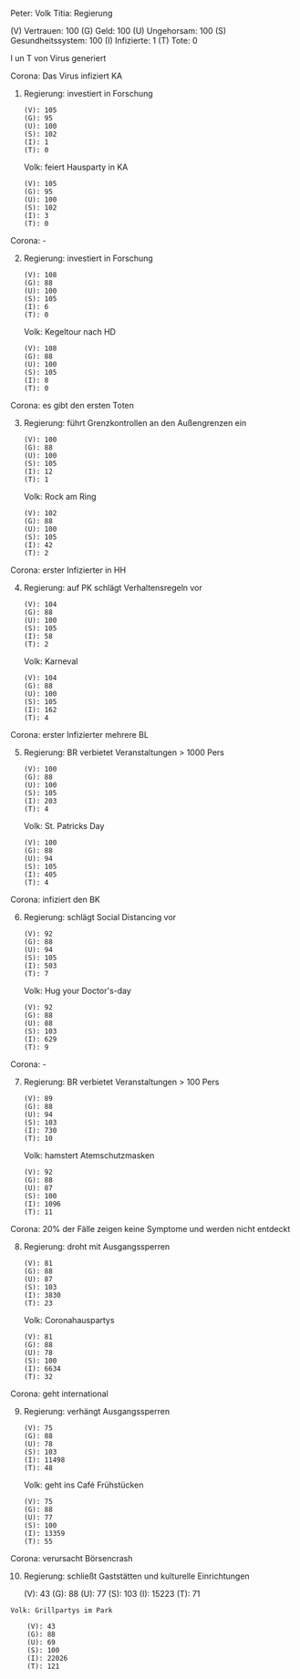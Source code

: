 Peter: Volk
Titia: Regierung

(V) Vertrauen:  100
(G) Geld:       100
(U) Ungehorsam: 100
(S) Gesundheitssystem: 100
(I) Infizierte: 1
(T) Tote:       0

I un T von Virus generiert

Corona: Das Virus infiziert KA

1)  Regierung: investiert in Forschung

        (V): 105
        (G): 95
        (U): 100
        (S): 102
        (I): 1
        (T): 0
        
    Volk: feiert Hausparty in KA

        (V): 105
        (G): 95
        (U): 100
        (S): 102
        (I): 3
        (T): 0

Corona: -        
        
2)  Regierung: investiert in Forschung

        (V): 108
        (G): 88
        (U): 100
        (S): 105
        (I): 6
        (T): 0
        
    Volk: Kegeltour nach HD

        (V): 108
        (G): 88
        (U): 100
        (S): 105
        (I): 8
        (T): 0

Corona: es gibt den ersten Toten        
        
3)  Regierung: führt Grenzkontrollen an den Außengrenzen ein

        (V): 100
        (G): 88
        (U): 100
        (S): 105
        (I): 12
        (T): 1
        
    Volk: Rock am Ring

        (V): 102
        (G): 88
        (U): 100
        (S): 105
        (I): 42
        (T): 2

Corona: erster Infizierter in HH        
        
4)  Regierung: auf PK schlägt Verhaltensregeln vor

        (V): 104
        (G): 88
        (U): 100
        (S): 105
        (I): 58
        (T): 2
        
    Volk: Karneval

        (V): 104
        (G): 88
        (U): 100
        (S): 105
        (I): 162
        (T): 4

Corona: erster Infizierter mehrere BL        
        
5)  Regierung: BR verbietet Veranstaltungen > 1000 Pers

        (V): 100
        (G): 88
        (U): 100
        (S): 105
        (I): 203
        (T): 4
        
    Volk: St. Patricks Day

        (V): 100
        (G): 88
        (U): 94
        (S): 105
        (I): 405
        (T): 4

Corona: infiziert den BK        
        
6)  Regierung: schlägt Social Distancing vor

        (V): 92
        (G): 88
        (U): 94
        (S): 105
        (I): 503
        (T): 7
        
    Volk: Hug your Doctor's-day

        (V): 92
        (G): 88
        (U): 88
        (S): 103
        (I): 629
        (T): 9

Corona: -        
        
7)  Regierung: BR verbietet Veranstaltungen > 100 Pers

        (V): 89
        (G): 88
        (U): 94
        (S): 103
        (I): 730
        (T): 10
        
    Volk: hamstert Atemschutzmasken

        (V): 92
        (G): 88
        (U): 87
        (S): 100
        (I): 1096
        (T): 11

Corona: 20% der Fälle zeigen keine Symptome und werden nicht entdeckt    
        
8)  Regierung: droht mit Ausgangssperren

        (V): 81
        (G): 88
        (U): 87
        (S): 103
        (I): 3830
        (T): 23
        
    Volk: Coronahauspartys

        (V): 81
        (G): 88
        (U): 78
        (S): 100
        (I): 6634
        (T): 32

Corona: geht international   
        
9)  Regierung: verhängt Ausgangssperren

        (V): 75
        (G): 88
        (U): 78
        (S): 103
        (I): 11498
        (T): 48
        
    Volk: geht ins Café Frühstücken

        (V): 75
        (G): 88
        (U): 77
        (S): 100
        (I): 13359
        (T): 55

Corona: verursacht Börsencrash   
        
10)  Regierung: schließt Gaststätten und kulturelle Einrichtungen

        (V): 43
        (G): 88
        (U): 77
        (S): 103
        (I): 15223
        (T): 71
        
    Volk: Grillpartys im Park

        (V): 43
        (G): 88
        (U): 69
        (S): 100
        (I): 22026
        (T): 121

